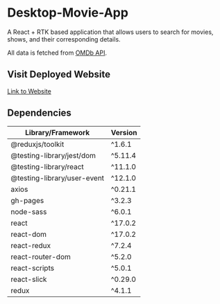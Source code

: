 # Desktop-Movie-App

A React + RTK based application that allows users to search for movies, shows, and their corresponding details. 

All data is fetched from [OMDb API](https://www.omdbapi.com/).

## Visit Deployed Website
<a href="https://tayloradam1999.github.io/Desktop-Movie-App/">Link to Website</a>

## Dependencies
| Library/Framework             |  Version  |
| ----------------------------- | --------- | 
| @reduxjs/toolkit              |  ^1.6.1   |
| @testing-library/jest/dom     |  ^5.11.4  |
| @testing-library/react        |  ^11.1.0  |
| @testing-library/user-event   |  ^12.1.0  |
| axios                         |  ^0.21.1  |
| gh-pages                      |  ^3.2.3   |
| node-sass                     |  ^6.0.1   |
| react                         |  ^17.0.2  |
| react-dom                     |  ^17.0.2  |
| react-redux                   |  ^7.2.4   |
| react-router-dom              |  ^5.2.0   |
| react-scripts                 |  ^5.0.1   |
| react-slick                   |  ^0.29.0  |
| redux                         |  ^4.1.1   |

